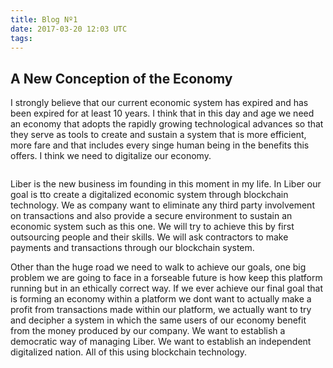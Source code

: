 ```yaml
---
title: Blog Nº1
date: 2017-03-20 12:03 UTC
tags:
---
```


<h2><b>A New Conception of the Economy</b></h2>

<p>I strongly believe that our current economic system has expired and has been expired for at least 10 years. I think that in this day and age we need an economy that adopts the rapidly growing technological advances so that they serve as tools to create and sustain a system that is more efficient, more fare and that includes every singe human being in the benefits this offers. I think we need to digitalize our economy.</p>

<img src="/images/Liberlogo1.png" alt="">
<p>Liber is the new business im founding in this moment in my life. In Liber our goal is tto create a digitalized economic system through blockchain technology. We as company want to eliminate any third party involvement on transactions and also provide a secure environment to sustain an economic system such as this one.
We will try to achieve this by first outsourcing people and their skills. We will ask contractors to make payments and transactions through our blockchain system. </p>

<p>Other than the huge road we need to walk to achieve our goals, one big problem we are going to face in a forseable future is how keep this platform running but in an ethically correct way. If we ever achieve our final goal that is forming an economy within a platform we dont want to actually make a profit from transactions made within our platform, we actually want to try and decipher a system in which the same users of our economy benefit from the money produced by our company. We want to establish a democratic way of managing Liber. We want to establish an independent digitalized nation. All of this using blockchain technology.</p>
